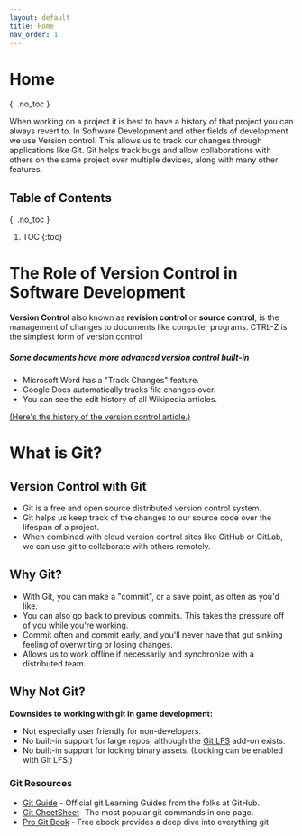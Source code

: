 ```yaml
---
layout: default
title: Home
nav_order: 1
---
```

<!-- prettier-ignore-start -->
# Home
{: .no_toc }

When working on a project it is best to have a history of that project you can always revert to. In Software Development and other fields of development we use Version control. This allows us to track our changes through applications like Git. Git helps track bugs and allow collaborations with others on the same project over multiple devices, along with many other features. 

## Table of Contents
{: .no_toc }

1. TOC
{:toc}

<!-- prettier-ignore-end -->
# The Role of Version Control in Software Development    

**Version Control** also known as **revision control** or **source control**, is the management of changes to documents like computer programs. CTRL-Z is the simplest form of version control

##### Some documents have more advanced version control built-in
- Microsoft Word has a "Track Changes" feature.
- Google Docs automatically tracks file changes over.
- You can see the edit history of all Wikipedia articles.

[(Here's the history of the version control article.)](https://en.wikipedia.org/w/index.php?title=Version_control&action=history)
# What is Git?
## Version Control with Git 
- Git is a free and open source distributed version
control system.
- Git helps us keep track of the changes to our
source code over the lifespan of a project.
- When combined with cloud version control sites
like GitHub or GitLab, we can use git to
collaborate with others remotely.


## Why Git?
- With Git, you can make a "commit", or a save point, as often as you'd like.
- You can also go back to previous commits. This takes the pressure off of you while
you're working.
- Commit often and commit early, and you'll never have that gut sinking feeling of
overwriting or losing changes.
- Allows us to work offline if necessarily and synchronize with a distributed team.

## Why Not Git?
**Downsides to working with git in game development:** 
- Not especially user friendly for non-developers.
- No built-in support for large repos, although the [Git LFS](https://git-lfs.com/) add-on exists.
- No built-in support for locking binary assets. (Locking can be enabled with Git
LFS.)

### Git Resources 
- [Git Guide](https://github.com/git-guides) - Official git Learning Guides from the folks at GitHub.
- [Git CheetSheet](https://training.github.com/downloads/github-git-cheat-sheet/)- The most popular git commands in one page.
- [Pro Git Book](http://git-scm.com/book) - Free ebook provides a deep dive into everything git

